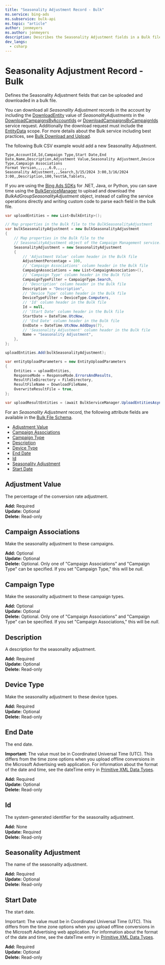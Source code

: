 ```yaml
---
title: "Seasonality Adjustment Record - Bulk"
ms.service: bing-ads
ms.subservice: bulk-api
ms.topic: "article"
author: jonmeyers
ms.author: jonmeyers
description: Describes the Seasonality Adjustment fields in a Bulk file.
dev_langs:
  - csharp
---
```

# Seasonality Adjustment Record - Bulk

Defines the Seasonality Adjustment fields that can be uploaded and downloaded in a bulk file.

You can download all *Seasonality Adjustment* records in the account by including the [DownloadEntity](downloadentity.md) value of *SeasonalityAdjustments* in the [DownloadCampaignsByAccountIds](downloadcampaignsbyaccountids.md) or [DownloadCampaignsByCampaignIds](downloadcampaignsbycampaignids.md) service request. Additionally the download request must include the [EntityData](datascope.md#entitydata) scope. For more details about the Bulk service including best practices, see [Bulk Download and Upload](../guides/bulk-download-upload.md).

The following Bulk CSV example would add a new Seasonality Adjustment.

```csv
Type,AccountId,Id,Campaign Type,Start Date,End Date,Name,Description,Adjustment Value,Seasonality Adjustment,Device Type,Campaign Associations
Format Version,,,,,,6.0,,,,,
Seasonality Adjustment,,,Search,3/15/2024 3:00,3/16/2024 3:00,,Description,100,TestSA,Tablets,
```

If you are using the [Bing Ads SDKs](../guides/client-libraries.md) for .NET, Java, or Python, you can save time using the [BulkServiceManager](../guides/sdk-bulk-service-manager.md) to upload and download the *BulkAdGroupSeasonalityAdjustment* object, instead of calling the service operations directly and writing custom code to parse each field in the bulk file.

```csharp
var uploadEntities = new List<BulkEntity>();

// Map properties in the Bulk file to the BulkSeasonalityAdjustment
var bulkSeasonalityAdjustment = new BulkSeasonalityAdjustment
{
    // Map properties in the Bulk file to the 
    // SeasonalityAdjustment object of the Campaign Management service.
    SeasonalityAdjustment = new SeasonalityAdjustment
    {
        // 'Adjustment Value' column header in the Bulk file
        AdjustmentPercentage = 100,
        // 'Campaign Associations' column header in the Bulk file
        CampaignAssociations = new List<CampaignAssociation>(),
        // 'Campaign Type' column header in the Bulk file
        CampaignTypeFilter = CampaignType.Search,
        // 'Description' column header in the Bulk file
        Description = "Description",
        // 'Device Type' column header in the Bulk file
        DeviceTypeFilter = DeviceType.Computers,
        // 'Id' column header in the Bulk file
        Id = null,
        // 'Start Date' column header in the Bulk file
        StartDate = DateTime.UtcNow,
        // 'End Date' column header in the Bulk file
        EndDate = DateTime.UtcNow.AddDays(7),
        // 'Seasonality Adjustment' column header in the Bulk file
        Name = "Seasonality Adjustment",
    },
};

uploadEntities.Add(bulkSeasonalityAdjustment);

var entityUploadParameters = new EntityUploadParameters
{
    Entities = uploadEntities,
    ResponseMode = ResponseMode.ErrorsAndResults,
    ResultFileDirectory = FileDirectory,
    ResultFileName = DownloadFileName,
    OverwriteResultFile = true,
};

var uploadResultEntities = (await BulkServiceManager.UploadEntitiesAsync(entityUploadParameters)).ToList();
```

For an *Seasonality Adjustment* record, the following attribute fields are available in the [Bulk File Schema](bulk-file-schema.md).

- [Adjustment Value](#adjustmentvalue)
- [Campaign Associations](#campaignassociations)
- [Campaign Type](#campaigntype)
- [Description](#description)
- [Device Type](#devicetype)
- [End Date](#enddate)
- [Id](#id)
- [Seasonality Adjustment](#seasonalityadjustment)
- [Start Date](#startdate)

## <a name="adjustmentvalue"></a>Adjustment Value

The percentage of the conversion rate adjustment.

**Add:** Required  
**Update:** Optional  
**Delete:** Read-only  

## <a name="campaignassociations"></a>Campaign Associations

Make the seasonality adjustment to these campaigns.

**Add:** Optional  
**Update:** Optional  
**Delete:** Optional. Only one of "Campaign Associations" and "Campaign Type" can be specified. If you set "Campaign Type," this will be *null*.  

## <a name="campaigntype"></a>Campaign Type

Make the seasonality adjustment to these campaign types.

**Add:** Optional  
**Update:** Optional  
**Delete:** Optional. Only one of "Campaign Associations" and "Campaign Type" can be specified. If you set "Campaign Associations," this will be *null*.  

## <a name="description"></a>Description

A description for the seasonality adjustment.

**Add:** Required  
**Update:** Optional  
**Delete:** Read-only  

## <a name="devicetype"></a>Device Type

Make the seasonality adjustment to these device types.

**Add:** Required  
**Update:** Optional  
**Delete:** Read-only  

## <a name="enddate"></a>End Date

The end date.

**Important**: The value must be in Coordinated Universal Time (UTC). This differs from the time zone options when you upload offline conversions in the Microsoft Advertising web application. For information about the format of the date and time, see the dateTime entry in [Primitive XML Data Types](https://go.microsoft.com/fwlink/?linkid=859198).

**Add:** Required  
**Update:** Optional  
**Delete:** Read-only  

## <a name="id"></a>Id

The system-generated identifier for the seasonality adjustment.

**Add:** None  
**Update:** Required  
**Delete:** Read-only  

## <a name="seasonalityadjustment"></a>Seasonality Adjustment

The name of the seasonality adjustment.

**Add:** Required  
**Update:** Optional  
**Delete:** Read-only  

## <a name="startdate"></a>Start Date

The start date.

Important: The value must be in Coordinated Universal Time (UTC). This differs from the time zone options when you upload offline conversions in the Microsoft Advertising web application. For information about the format of the date and time, see the dateTime entry in [Primitive XML Data Types](https://go.microsoft.com/fwlink/?linkid=859198).

**Add:** Required  
**Update:** Optional  
**Delete:** Read-only  

